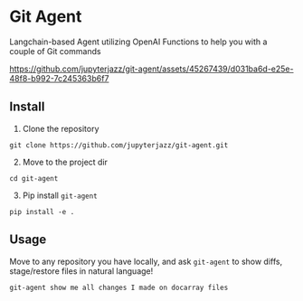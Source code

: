 # Git Agent
Langchain-based Agent utilizing OpenAI Functions to help you with a couple of Git commands


https://github.com/jupyterjazz/git-agent/assets/45267439/d031ba6d-e25e-48f8-b992-7c245363b6f7


## Install

1. Clone the repository
```shell
git clone https://github.com/jupyterjazz/git-agent.git
```

2. Move to the project dir
```shell
cd git-agent
```

3. Pip install `git-agent`
```shell
pip install -e .
```

## Usage

Move to any repository you have locally, and ask `git-agent` to show diffs, stage/restore files in natural language!

```shell
git-agent show me all changes I made on docarray files
```

